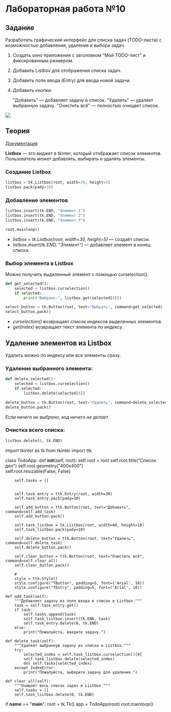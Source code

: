 # Лабораторная работа №10

## Задание

Разработать графический интерфейс для списка задач (TODO-листа) с возможностью добавления, удаления и выбора задач.

1. Создать окно приложения с заголовком "Мой TODO-лист" и фиксированным размером.

2. Добавить Listbox для отображения списка задач.

3. Добавить поле ввода (Entry) для ввода новой задачи.

4. Добавить кнопки:

    "Добавить" — добавляет задачу в список.
    "Удалить" — удаляет выбранную задачу.
    "Очистить всё" — полностью очищает список.

<img src="./.repo/todo.png" />

## Теория

[Документация](https://metanit.com/python/tkinter/2.12.php)

**Listbox** — это виджет в tkinter, который отображает список элементов. Пользователь может добавлять, выбирать и удалять элементы.

### Создание Listbox

```python
listbox = tk.Listbox(root, width=30, height=5)
listbox.pack(pady=10)
```

### Добавление элементов

```python
listbox.insert(tk.END, "Элемент 1")
listbox.insert(tk.END, "Элемент 2")
listbox.insert(tk.END, "Элемент 3")

root.mainloop()
```

- _listbox = tk.Listbox(root, width=30, height=5)_ — создаёт список.
- _listbox.insert(tk.END, "Элемент")_ — добавляет элемент в конец списка.

### Выбор элемента в Listbox

Можно получить выделенный элемент с помощью curselection().

```python
def get_selected():
    selected = listbox.curselection()
    if selected:
        print("Выбрано:", listbox.get(selected[0]))

select_button = tk.Button(root, text="Выбрать", command=get_selected)
select_button.pack()
```

- _curselection()_ возвращает список индексов выделенных элементов.
- _get(index)_ возвращает текст элемента по индексу.

## Удаление элементов из Listbox

Удалить можно по индексу или все элементы сразу.

### Удаление выбранного элемента:

```python
def delete_selected():
    selected = listbox.curselection()
    if selected:
        listbox.delete(selected[0])

delete_button = tk.Button(root, text="Удалить", command=delete_selected)
delete_button.pack()
```

_Если ничего не выбрано, код ничего не делает._

### Очистка всего списка:

```python
listbox.delete(0, tk.END)
```



import tkinter as tk
from tkinter import ttk  

class TodoApp:
    def __init__(self, root):
        self.root = root
        self.root.title("Список дел")
        self.root.geometry("400x400")  
        self.root.resizable(False, False)

        self.tasks = [] 

       
        self.task_entry = ttk.Entry(root, width=30) 
        self.task_entry.pack(pady=10)

        self.add_button = ttk.Button(root, text="Добавить", command=self.add_task)
        self.add_button.pack()

        self.task_listbox = tk.Listbox(root, width=40, height=10)
        self.task_listbox.pack(pady=10)

        self.delete_button = ttk.Button(root, text="Удалить", command=self.delete_task)
        self.delete_button.pack()

        self.clear_button = ttk.Button(root, text="Очистить всё", command=self.clear_all)
        self.clear_button.pack()

        #
        style = ttk.Style()
        style.configure("TButton", padding=5, font=('Arial', 10)) 
        style.configure("TEntry", padding=5, font=('Arial', 10)) 

    def add_task(self):
        """Добавляет задачу из поля ввода в список и Listbox."""
        task = self.task_entry.get()
        if task:  
            self.tasks.append(task)
            self.task_listbox.insert(tk.END, task)  
            self.task_entry.delete(0, tk.END) 
        else:
            print("Пожалуйста, введите задачу.") 

    def delete_task(self):
        """Удаляет выбранную задачу из списка и Listbox."""
        try:
            selected_index = self.task_listbox.curselection()[0]  
            self.task_listbox.delete(selected_index)  
            del self.tasks[selected_index]  
        except IndexError:
            print("Пожалуйста, выберите задачу для удаления.") 

    def clear_all(self):
        """Очищает весь список задач и Listbox."""
        self.tasks = []
        self.task_listbox.delete(0, tk.END)  


if __name__ == "__main__":
    root = tk.Tk()
    app = TodoApp(root)
    root.mainloop()
